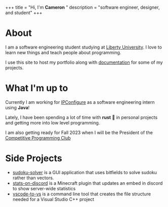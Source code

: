 +++
title = "Hi, I'm<span>&nbsp;</span><strong emoji=👋>Cameron</strong><span>&nbsp;</span>"
description = "<span class=attribute>software engineer</span>, <span class=attribute>designer</span>, and <span class=attribute>student</span>"
+++

# About

I am a software engineering student studying at [Liberty University](https://www.liberty.edu). I love to learn new things and teach people about programming.

I use this site to host my portfolio along with [documentation](https://docs.cameron.rs) for some of my projects.

# What I'm up to

Currently I am working for [IPConfigure](https://ipconfigure.com) as a software engineering intern using **Java**!

Lately, I have been spending a lot of time with **rust** 🦀 in personal projects and getting more into low level programming.

I am also getting ready for Fall 2023 when I will be the President of the [Competitive Programming Club](https://lucpc.org)

# Side Projects

- [sudoku-solver](https://github.com/wzid/sudoku-solver) is a GUI application that uses bitfields to solve sudoku rather than vectors.
- [stats-on-discord](https://github.com/wzid/stats-on-discord) is a Minecraft plugin that updates an embed in discord to show server-wide statistics
- [vscode-to-vs](https://github.com/wzid/vscode-to-vs) is a command line tool that creates the file structure needed for a Visual Studio C++ project
